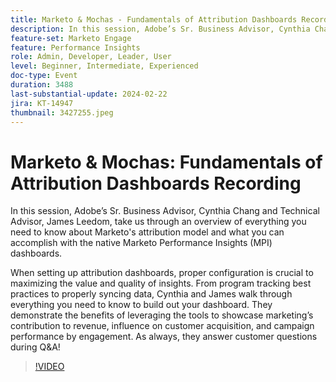```yaml
---
title: Marketo & Mochas - Fundamentals of Attribution Dashboards Recording
description: In this session, Adobe’s Sr. Business Advisor, Cynthia Chang and Technical Advisor, James Leedom, take us through an overview of everything you need to know about Marketo's attribution model and what you can accomplish with the native Marketo Performance Insights (MPI) dashboards. When setting up attribution dashboards, proper configuration is crucial to maximizing the value and quality of insights. From program tracking best practices to properly syncing data, Cynthia and James walk through everything you need to know to build out your dashboard. They demonstrate the benefits of leveraging the tools to showcase marketing’s contribution to revenue, influence on customer acquisition, and campaign performance by engagement. As always, they answer customer questions during Q&A!
feature-set: Marketo Engage
feature: Performance Insights
role: Admin, Developer, Leader, User
level: Beginner, Intermediate, Experienced
doc-type: Event
duration: 3488
last-substantial-update: 2024-02-22
jira: KT-14947
thumbnail: 3427255.jpeg
---
```


# Marketo & Mochas: Fundamentals of Attribution Dashboards Recording

In this session, Adobe’s Sr. Business Advisor, Cynthia Chang and Technical Advisor, James Leedom, take us through an overview of everything you need to know about Marketo's attribution model and what you can accomplish with the native Marketo Performance Insights (MPI) dashboards.

When setting up attribution dashboards, proper configuration is crucial to maximizing the value and quality of insights. From program tracking best practices to properly syncing data, Cynthia and James walk through everything you need to know to build out your dashboard. They demonstrate the benefits of leveraging the tools to showcase marketing’s contribution to revenue, influence on customer acquisition, and campaign performance by engagement. As always, they answer customer questions during Q&A!

>[!VIDEO](https://video.tv.adobe.com/v/3427255/?learn=on)
